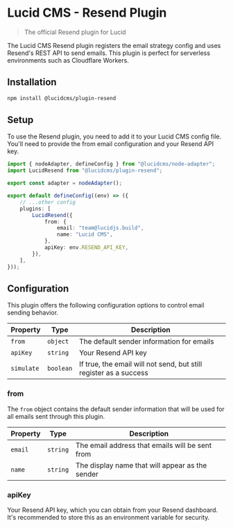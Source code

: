 # Lucid CMS - Resend Plugin

> The official Resend plugin for Lucid

The Lucid CMS Resend plugin registers the email strategy config and uses Resend's REST API to send emails. This plugin is perfect for serverless environments such as Cloudflare Workers.

## Installation

```bash
npm install @lucidcms/plugin-resend
```

## Setup

To use the Resend plugin, you need to add it to your Lucid CMS config file. You'll need to provide the from email configuration and your Resend API key.

```typescript
import { nodeAdapter, defineConfig } from "@lucidcms/node-adapter";
import LucidResend from "@lucidcms/plugin-resend";

export const adapter = nodeAdapter();

export default defineConfig((env) => ({
    // ...other config
    plugins: [
        LucidResend({
            from: {
                email: "team@lucidjs.build",
                name: "Lucid CMS",
            },
            apiKey: env.RESEND_API_KEY,
        }),
    ],
}));
```

## Configuration

This plugin offers the following configuration options to control email sending behavior.

| Property | Type | Description |
|----------|------|-------------|
| `from` | `object` | The default sender information for emails |
| `apiKey` | `string` | Your Resend API key |
| `simulate` | `boolean` | If true, the email will not send, but still register as a success |

### from

The `from` object contains the default sender information that will be used for all emails sent through this plugin.

| Property | Type | Description |
|----------|------|-------------|
| `email` | `string` | The email address that emails will be sent from |
| `name` | `string` | The display name that will appear as the sender |

### apiKey

Your Resend API key, which you can obtain from your Resend dashboard. It's recommended to store this as an environment variable for security.